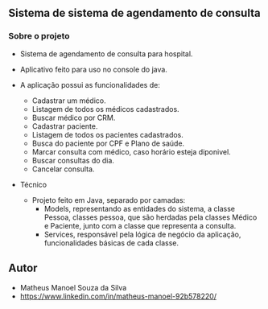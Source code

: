 ## Sistema de sistema de agendamento de consulta

### Sobre o projeto
- Sistema de agendamento de consulta para hospital.
- Aplicativo feito para uso no console do java.
  
- A aplicação possui as funcionalidades de:
   - Cadastrar um médico.
   - Listagem de todos os médicos cadastrados.
   - Buscar médico por CRM.
   - Cadastrar paciente.
   - Listagem de todos os pacientes cadastrados.
   - Busca do paciente por CPF e Plano de saúde.
   - Marcar consulta com médico, caso horário esteja diponivel.
   - Buscar consultas do dia.
   - Cancelar consulta.

- Técnico
  - Projeto feito em Java, separado por camadas:
    - Models, representando as entidades do sistema, a classe Pessoa, classes pessoa, que são herdadas pela classes Médico e Paciente, junto com a classe que representa a consulta.
    - Services, responsável pela lógica de negócio da aplicação, funcionalidades básicas de cada classe.
 
## Autor
- Matheus Manoel Souza da Silva
- https://www.linkedin.com/in/matheus-manoel-92b578220/

